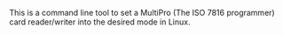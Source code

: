 This is a command line tool to set a MultiPro (The ISO 7816 programmer) card reader/writer into the desired mode in Linux.
